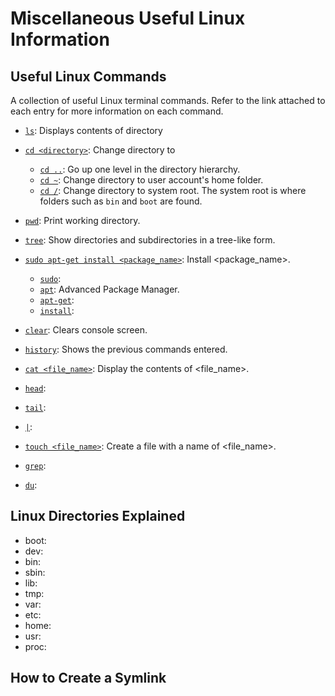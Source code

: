 # Miscellaneous Useful Linux Information

## Useful Linux Commands
A collection of useful Linux terminal commands. Refer to the link attached to each entry for more
information on each command.

- [`ls`](): Displays contents of directory

- [`cd <directory>`](): Change directory to <directory>
  - [`cd ..`](): Go up one level in the directory hierarchy.
  - [`cd ~`](): Change directory to user account's home folder.
  - [`cd /`](): Change directory to system root. The system root is where folders such as `bin` and
    `boot` are found.

- [`pwd`](): Print working directory.
- [`tree`](): Show directories and subdirectories in a tree-like form.

- [`sudo apt-get install <package_name>`](): Install <package_name>.
  - [`sudo`]():
  - [`apt`](): Advanced Package Manager.
  - [`apt-get`]():
  - [`install`]():

- [`clear`](): Clears console screen.
- [`history`](): Shows the previous commands entered.
- [`cat <file_name>`](): Display the contents of <file_name>.
- [`head`]():
- [`tail`]():
- [`|`]():
- [`touch <file_name>`](): Create a file with a name of <file_name>.
- [`grep`]():
- [`du`](): 


## Linux Directories Explained

- boot:
- dev:
- bin:
- sbin:
- lib:
- tmp:
- var:
- etc:
- home:
- usr:
- proc:


## How to Create a Symlink

